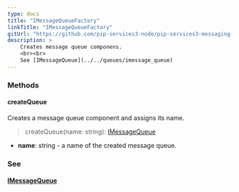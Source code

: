 ```yaml
---
type: docs
title: "IMessageQueueFactory"
linkTitle: "IMessageQueueFactory"
gitUrl: "https://github.com/pip-services3-node/pip-services3-messaging-node"
description: > 
    Creates message queue componens.
    <br><br>
    See [IMessageQueue](../../queues/imessage_queue)
---
```


### Methods

#### createQueue

Creates a message queue component and assigns its name.

> createQueue(name: string): [IMessageQueue](../../queues/imessage_queue)

- **name**: string - a name of the created message queue.


<span class="hide-title-link">

### See
#### [IMessageQueue](../../queues/imessage_queue)

</span>